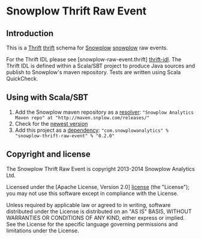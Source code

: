 # Snowplow Thrift Raw Event

## Introduction

This is a [Thrift] [thrift] schema for [Snowplow] [snowplow] raw events.

For the Thrift IDL please see [snowplow-raw-event.thrift] [thrift-idl]. The Thrift IDL is defined within a Scala/SBT project to produce Java sources and publish to Snowplow's maven repository. Tests are written using Scala QuickCheck.

## Using with Scala/SBT

1. Add the Snowplow maven repository as a [resolver][dependencies]:
   `"Snowplow Analytics Maven repo" at "http://maven.snplow.com/releases/"`
2. Check for the [newest version][versions]
3. Add this project as a [dependency][dependencies]:
   `"com.snowplowanalytics" % "snowplow-thrift-raw-event" % "0.2.0"`

## Copyright and license

The Snowplow Thrift Raw Event is copyright 2013-2014 Snowplow Analytics Ltd.

Licensed under the [Apache License, Version 2.0] [license] (the "License");
you may not use this software except in compliance with the License.

Unless required by applicable law or agreed to in writing, software
distributed under the License is distributed on an "AS IS" BASIS,
WITHOUT WARRANTIES OR CONDITIONS OF ANY KIND, either express or implied.
See the License for the specific language governing permissions and
limitations under the License.

[snowplow]: http://snowplowanalytics.com
[thrift]: http://thrift.apache.org

[thrift-idl]: https://github.com/snowplow/snowplow/blob/feature/scala-rt-coll/2-collectors/thrift-raw-event/src/main/thrift/snowplow-raw-event.thrift
[dependencies]: http://www.scala-sbt.org/release/docs/Getting-Started/Library-Dependencies.html
[versions]: http://maven.snplow.com/releases/com/snowplowanalytics/snowplow-thrift-raw-event/

[license]: http://www.apache.org/licenses/LICENSE-2.0
